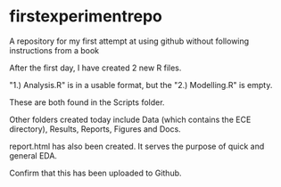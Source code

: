 # firstexperimentrepo
A repository for my first attempt at using github without following instructions from a book

After the first day, I have created 2 new R files.

"1.) Analysis.R" is in a usable format, but the "2.) Modelling.R" is empty.

These are both found in the Scripts folder.

Other folders created today include Data (which contains the ECE directory), Results, Reports, Figures and Docs.

report.html has also been created. It serves the purpose of quick and general EDA.

Confirm that this has been uploaded to Github.

